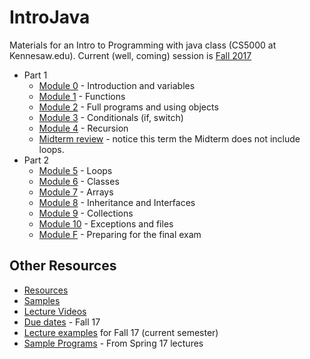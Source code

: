# IntroJava
Materials for an Intro to Programming with java class (CS5000 at Kennesaw.edu). Current (well, coming) session is [Fall 2017](sessions/Fall2017)

+ Part 1
    + [Module 0](sessions/Fall2017/Module0.md) - Introduction and variables
    + [Module 1](sessions/Fall2017/Module1.md) - Functions
    + [Module 2](sessions/Fall2017/Module2.md) - Full programs and using objects
    + [Module 3](sessions/Fall2017/Module3.md) - Conditionals (if, switch)
    + [Module 4](sessions/Fall2017/Module4.md) - Recursion
    + [Midterm review](sessions/Fall2017/ModuleM.md) - notice this term the Midterm does not include loops.
+ Part 2
    + [Module 5](sessions/Fall2017/Module5.md) - Loops
    + [Module 6](sessions/Fall2017/Module6.md) - Classes
    + [Module 7](sessions/Fall2017/Module7.md) - Arrays
    + [Module 8](sessions/Fall2017/Module8.md) - Inheritance and Interfaces
    + [Module 9](sessions/Fall2017/Module9.md) - Collections
    + [Module 10](sessions/Fall2017/Module10.md) - Exceptions and files
    + [Module F](sessions/Fall2017/ModuleF.md) - Preparing for the final exam

## Other Resources
* [Resources](content/Resources.md)
* [Samples](Samples/src/main/java)
* [Lecture Videos](sessions/Fall2017/Lectures.md)
* [Due dates](sessions/Fall2017/DueDates.md) - Fall 17
* [Lecture examples](https://gitlab.com/orlandokaram/cs5k-f17Examples/tree/master) for Fall 17 (current semester)
* [Sample Programs](https://github.com/okaram/CS5kSamples/tree/master/src/main/java/ksu/cs5000/spring17) - From Spring 17 lectures
